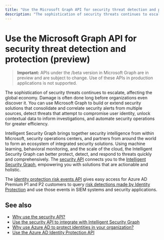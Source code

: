 ```yaml
---
title: "Use the Microsoft Graph API for security threat detection and protection (preview)"
description: "The sophistication of security threats continues to escalate, affecting the global economy. Damage is often done long before organizations even discover it. You can use Microsoft Graph to build or extend security solutions that consolidate and correlate security alerts from multiple sources, detect threats that attempt to compromise user identity, unlock contextual data to inform investigations, and automate security operations for greater efficiency."
---
```


# Use the Microsoft Graph API for security threat detection and protection (preview)

> **Important:** APIs under the /beta version in Microsoft Graph are in preview and are subject to change. Use of these APIs in production applications is not supported.

The sophistication of security threats continues to escalate, affecting the global economy. Damage is often done long before organizations even discover it. You can use Microsoft Graph to build or extend security solutions that consolidate and correlate security alerts from multiple sources, detect threats that attempt to compromise user identity, unlock contextual data to inform investigations, and automate security operations for greater efficiency.

Intelligent Security Graph brings together security intelligence from within Microsoft, security operations centers, and partners from around the world to form an ecosystem of integrated security solutions. Using machine learning, behavioral monitoring, and the scale of the cloud, the Intelligent Security Graph can better protect, detect, and respond to threats quickly and comprehensively. The [security API](security-api-overview.md) connects you to the [Intelligent Security Graph](https://www.microsoft.com/en-us/security/intelligence-security-api), empowering you with solutions that are actionable and holistic.

The [identity protection risk events API](identityprotection-root.md) gives easy access for Azure AD Premium P1 and P2 customers to query [risk detections made by Identity Protection](https://docs.microsoft.com/en-us/azure/active-directory/active-directory-identityprotection-graph-getting-started) and use those events in SIEM systems and security applications.

## See also

- [Why use the security API?](/graph/security-concept-overview#why-use-the-security-api-and-connect-with-microsoft-intelligent-security-graph)
- [Use the security API to integrate with Intelligent Security Graph](security-api-overview.md)
- [Why use Azure AD to protect identities in your organization?](/graph/security-concept-overview#why-use-azure-ad-to-protect-identities-in-your-organization)
- [Use the Azure AD Identity Protection API](identityprotection-root.md)
